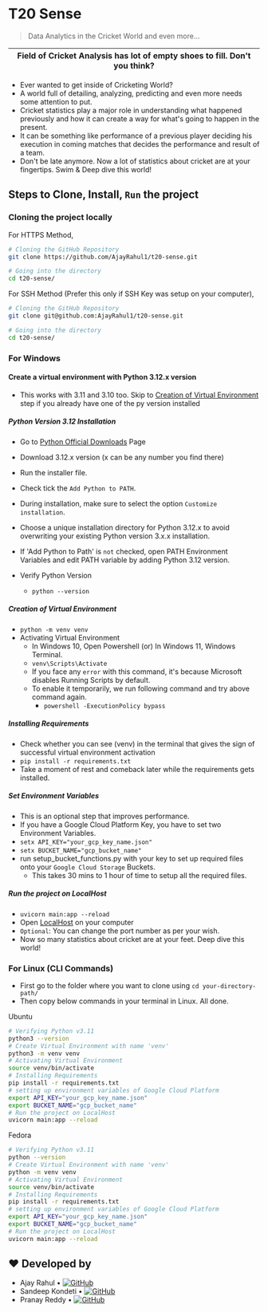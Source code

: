 # T20 Sense

> Data Analytics in the Cricket World and even more...

| Field of Cricket Analysis has lot of empty shoes to fill. Don't you think? |
|:--:|

- Ever wanted to get inside of Cricketing World?
- A world full of detailing, analyzing, predicting and even more needs some attention to put.
- Cricket statistics play a major role in understanding what happened previously and how it can create a way for what's going to happen in the present.
- It can be something like performance of a previous player deciding his execution in coming matches that decides the performance and result of a team.
- Don't be late anymore. Now a lot of statistics about cricket are at your fingertips. Swim & Deep dive this world!

## Steps to Clone, Install, `Run` the project

### Cloning the project locally

For HTTPS Method,

```sh
# Cloning the GitHub Repository
git clone https://github.com/AjayRahul1/t20-sense.git

# Going into the directory
cd t20-sense/
```

For SSH Method (Prefer this only if SSH Key was setup on your computer),

```sh
# Cloning the GitHub Repository
git clone git@github.com:AjayRahul1/t20-sense.git

# Going into the directory
cd t20-sense/
```

### For Windows

#### Create a virtual environment with Python 3.12.x version

- This works with 3.11 and 3.10 too. Skip to [Creation of Virtual Environment](#creation-of-virtual-environment) step if you already have one of the py version installed

##### Python Version 3.12 Installation

- Go to [Python Official Downloads](https://www.python.org/downloads/) Page
- Download 3.12.x version (x can be any number you find there)
- Run the installer file.
- Check tick the `Add Python to PATH`.
- During installation, make sure to select the option `Customize installation`.
- Choose a unique installation directory for Python 3.12.x to avoid overwriting your existing Python version 3.x.x installation.
- If 'Add Python to Path' is `not` checked, open PATH Environment Variables and edit PATH variable by adding Python 3.12 version.

- Verify Python Version
  - ```python --version```

##### Creation of Virtual Environment

- ```python -m venv venv```
- Activating Virtual Environment
  - In Windows 10, Open Powershell (or) In Windows 11, Windows Terminal. 
  - ```venv\Scripts\Activate```
  - If you face any `error` with this command, it's because Microsoft disables Running Scripts by default.
  - To enable it temporarily, we run following command and try above command again.
    - ```powershell -ExecutionPolicy bypass```

##### Installing Requirements

- Check whether you can see (venv) in the terminal that gives the sign of successful virtual environment activation
- ```pip install -r requirements.txt```
- Take a moment of rest and comeback later while the requirements gets installed.

##### Set Environment Variables

- This is an optional step that improves performance.
- If you have a Google Cloud Platform Key, you have to set two Environment Variables.
- `setx API_KEY="your_gcp_key_name.json"`
- `setx BUCKET_NAME="gcp_bucket_name"`
- run setup_bucket_functions.py with your key to set up required files onto your `Google Cloud Storage` Buckets.
  - This takes 30 mins to 1 hour of time to setup all the required files.

##### Run the project on LocalHost

- ```uvicorn main:app --reload```
- Open [LocalHost](http://127.0.0.1:8000/) on your computer
- `Optional`: You can change the port number as per your wish.
- Now so many statistics about cricket are at your feet. Deep dive this world!

### For Linux (CLI Commands)

- First go to the folder where you want to clone using `cd your-directory-path/`
- Then copy below commands in your terminal in Linux. All done.

Ubuntu

```sh
# Verifying Python v3.11
python3 --version
# Create Virtual Environment with name 'venv'
python3 -m venv venv
# Activating Virtual Environment
source venv/bin/activate
# Installing Requirements
pip install -r requirements.txt
# setting up environment variables of Google Cloud Platform
export API_KEY="your_gcp_key_name.json"
export BUCKET_NAME="gcp_bucket_name"
# Run the project on LocalHost
uvicorn main:app --reload
```

Fedora

```sh
# Verifying Python v3.11
python --version
# Create Virtual Environment with name 'venv'
python -m venv venv
# Activating Virtual Environment
source venv/bin/activate
# Installing Requirements
pip install -r requirements.txt
# setting up environment variables of Google Cloud Platform
export API_KEY="your_gcp_key_name.json"
export BUCKET_NAME="gcp_bucket_name"
# Run the project on LocalHost
uvicorn main:app --reload
```

## ♥ Developed by

- Ajay Rahul • [![GitHub](https://img.shields.io/badge/github-%23121011.svg?style=plastic&logo=github&logoColor=white)](https://github.com/AjayRahul1/)
- Sandeep Kondeti • [![GitHub](https://img.shields.io/badge/github-%23121011.svg?style=plastic&logo=github&logoColor=white)](https://github.com/sandeep-006)
- Pranay Reddy • [![GitHub](https://img.shields.io/badge/github-%23121011.svg?style=plastic&logo=github&logoColor=white)](https://github.com/pranayreddy241)
